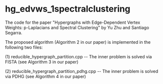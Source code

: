 # hg_edvws_1spectralclustering

The code for the paper "Hypergraphs with Edge-Dependent Vertex Weights: p-Laplacians and Spectral Clustering" by Yu Zhu and Santiago Segarra.

The proposed algorithm (Algorithm 2 in our paper) is implemented in the following two files:

(1) reducible_hypergraph_partition.cpp       --  The inner problem is solved via FISTA (see Algorithm 3 in our paper)

(2) reducible_hypergraph_partition_pdhg.cpp  --  The inner problem is solved via PDHG  (see Algorithm 4 in our paper)
